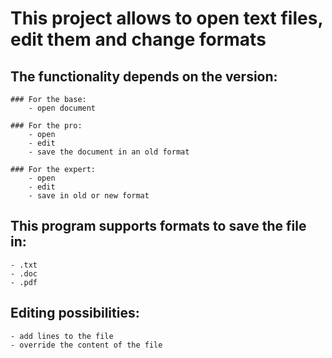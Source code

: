 # This project allows to open text files, edit them and change formats

## The functionality depends on the version: 

	### For the base: 
		- open document
	
	### For the pro: 
		- open
		- edit
		- save the document in an old format
	
	### For the expert: 
		- open
		- edit
		- save in old or new format
	

## This program supports formats to save the file in: 
	- .txt
	- .doc
	- .pdf

## Editing possibilities: 
	- add lines to the file
	- override the content of the file
  
  
